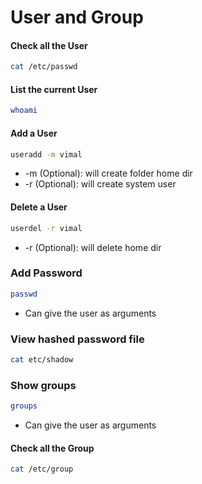 # User and Group

#### Check all the User
```sh
cat /etc/passwd
```
#### List the current User
```sh
whoami
```
#### Add a User
```sh
useradd -m vimal
```
- -m (Optional): will create folder home dir
- -r (Optional): will create system user
#### Delete a User
```sh
userdel -r vimal
```
- -r (Optional): will delete home dir

### Add Password
```sh
passwd
```
- Can give the user as arguments

### View hashed password file
```sh
cat etc/shadow
```

### Show groups
```sh
groups
```
- Can give the user as arguments

#### Check all the Group
```sh
cat /etc/group
```
